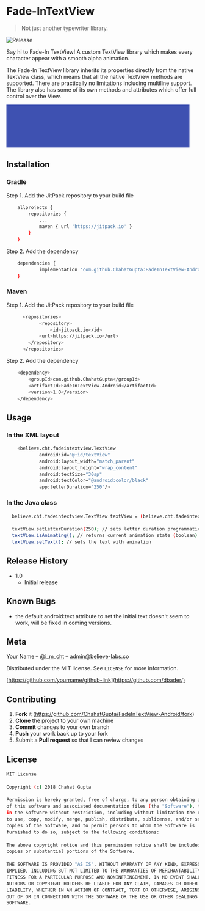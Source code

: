 # Fade-InTextView
> Not just another typewriter library.

![Release](https://jitpack.io/v/ChahatGupta/FadeInTextView-Android.svg)

Say hi to Fade-In TextView! A custom TextView library which makes every character appear with a smooth alpha animation.

The Fade-In TextView library inherits its properties directly from the native TextView class, which means that all the native TextView methods are supported.
There are practically no limitations including multiline support. The library also has some of its own methods and attributes which offer full control over the View.

<img src='Fade-In TextView.gif'/>

## Installation

### Gradle

Step 1. Add the JitPack repository to your build file

```sh
	allprojects {
		repositories {
			...
			maven { url 'https://jitpack.io' }
		}
	}
```

Step 2. Add the dependency

```sh
	dependencies {
	        implementation 'com.github.ChahatGupta:FadeInTextView-Android:1.0'
	}
```

### Maven

Step 1. Add the JitPack repository to your build file

```sh
	  <repositories>
          	<repository>
          		<id>jitpack.io</id>
	  		<url>https://jitpack.io</url>
	  	</repository>
	  </repositories>
```

Step 2. Add the dependency

```sh
	<dependency>
	    <groupId>com.github.ChahatGupta</groupId>
	    <artifactId>FadeInTextView-Android</artifactId>
	    <version>1.0</version>
	</dependency>
```

## Usage

### In the XML layout

```sh
	<believe.cht.fadeintextview.TextView
        	android:id="@+id/textView"
        	android:layout_width="match_parent"
        	android:layout_height="wrap_content"
        	android:textSize="30sp"
        	android:textColor="@android:color/black"
        	app:letterDuration="250"/>
```

### In the Java class

```sh
  believe.cht.fadeintextview.TextView textView = (believe.cht.fadeintextview.TextView) findViewById(R.id.textView);
  
  textView.setLetterDuration(250); // sets letter duration programmatically
  textView.isAnimating(); // returns current animation state (boolean)
  textView.setText(); // sets the text with animation
```

## Release History

* 1.0
    * Initial release
    
## Known Bugs

* the default android:text attribute to set the initial text doesn't seem to work, will be fixed in coming versions.

## Meta

Your Name – [@i_m_cht](https://twitter.com/i_m_cht) – admin@believe-labs.co

Distributed under the MIT license. See ``LICENSE`` for more information.

[https://github.com/yourname/github-link](https://github.com/dbader/)

## Contributing

1. **Fork** it (<https://github.com/ChahatGupta/FadeInTextView-Android/fork>)
2. **Clone** the project to your own machine
3. **Commit** changes to your own branch
4. **Push** your work back up to your fork
5. Submit a **Pull request** so that I can review changes

## License

```sh
MIT License

Copyright (c) 2018 Chahat Gupta

Permission is hereby granted, free of charge, to any person obtaining a copy
of this software and associated documentation files (the "Software"), to deal
in the Software without restriction, including without limitation the rights
to use, copy, modify, merge, publish, distribute, sublicense, and/or sell
copies of the Software, and to permit persons to whom the Software is
furnished to do so, subject to the following conditions:

The above copyright notice and this permission notice shall be included in all
copies or substantial portions of the Software.

THE SOFTWARE IS PROVIDED "AS IS", WITHOUT WARRANTY OF ANY KIND, EXPRESS OR
IMPLIED, INCLUDING BUT NOT LIMITED TO THE WARRANTIES OF MERCHANTABILITY,
FITNESS FOR A PARTICULAR PURPOSE AND NONINFRINGEMENT. IN NO EVENT SHALL THE
AUTHORS OR COPYRIGHT HOLDERS BE LIABLE FOR ANY CLAIM, DAMAGES OR OTHER
LIABILITY, WHETHER IN AN ACTION OF CONTRACT, TORT OR OTHERWISE, ARISING FROM,
OUT OF OR IN CONNECTION WITH THE SOFTWARE OR THE USE OR OTHER DEALINGS IN THE
SOFTWARE.
```
